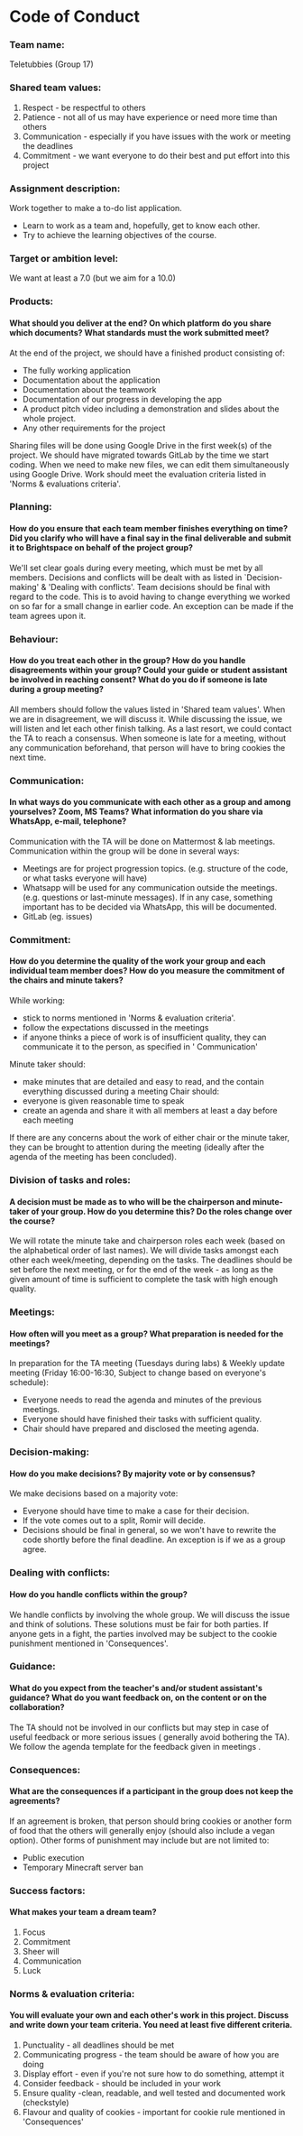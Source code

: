 # Code of Conduct

### **Team name:**

Teletubbies (Group 17)

### **Shared team values:**

1. Respect - be respectful to others
2. Patience - not all of us may have experience or need more time than others
3. Communication - especially if you have issues with the work or meeting the deadlines
4. Commitment - we want everyone to do their best and put effort into this project

### **Assignment description:**

Work together to make a to-do list application.

- Learn to work as a team and, hopefully, get to know each other.
- Try to achieve the learning objectives of the course.

### **Target or ambition level:**

We want at least a 7.0 (but we aim for a 10.0)

### **Products:**

#### What should you deliver at the end? On which platform do you share which documents? What standards must the work submitted meet?

At the end of the project, we should have a finished product consisting of:

- The fully working application
- Documentation about the application
- Documentation about the teamwork
- Documentation of our progress in developing the app
- A product pitch video including a demonstration and slides about the whole project.
- Any other requirements for the project

Sharing files will be done using Google Drive in the first week(s) of the project. We should have migrated towards
GitLab by the time we start coding.
When we need to make new files, we can edit them simultaneously using Google Drive.
Work should meet the evaluation criteria listed in 'Norms & evaluations criteria'.

### **Planning:**

#### How do you ensure that each team member finishes everything on time? Did you clarify who will have a final say in the final deliverable and submit it to Brightspace on behalf of the project group?

We'll set clear goals during every meeting, which must be met by all members.
Decisions and conflicts will be dealt with as listed in `Decision-making' & 'Dealing with conflicts'.
Team decisions should be final with regard to the code. This is to avoid having to change everything we worked on so
far for a small change in earlier code. An exception can be made if the team agrees upon it.

### **Behaviour:**

#### How do you treat each other in the group? How do you handle disagreements within your group? Could your guide or student assistant be involved in reaching consent? What do you do if someone is late during a group meeting?

All members should follow the values listed in 'Shared team values'.
When we are in disagreement, we will discuss it. While discussing the issue, we will listen and let each other finish
talking. As a last resort, we could contact the TA to reach a consensus.
When someone is late for a meeting, without any communication beforehand, that person will have to bring cookies the
next time.

### **Communication:**

#### In what ways do you communicate with each other as a group and among yourselves? Zoom, MS Teams? What information do you share via WhatsApp, e-mail, telephone?

Communication with the TA will be done on Mattermost & lab meetings.
Communication within the group will be done in several ways:

- Meetings are for project progression topics. (e.g. structure of the code, or what tasks everyone will have)
- Whatsapp will be used for any communication outside the meetings. (e.g. questions or last-minute messages). If in
  any case, something important has to be decided via WhatsApp, this will be documented.
- GitLab (eg. issues)

### **Commitment:**

#### How do you determine the quality of the work your group and each individual team member does? How do you measure the commitment of the chairs and minute takers?

While working:

- stick to norms mentioned in 'Norms & evaluation criteria'.
- follow the expectations discussed in the meetings
- if anyone thinks a piece of work is of insufficient quality, they can communicate it to the person, as specified in '
  Communication'

Minute taker should:

- make minutes that are detailed and easy to read, and the contain everything discussed during a meeting
  Chair should:
- everyone is given reasonable time to speak
- create an agenda and share it with all members at least a day before each meeting

If there are any concerns about the work of either chair or the minute taker, they can be brought to attention during
the meeting (ideally after the agenda of the meeting has been concluded).

### **Division of tasks and roles:**

#### A decision must be made as to who will be the chairperson and minute-taker of your group. How do you determine this? Do the roles change over the course?

We will rotate the minute take and chairperson roles each week (based on the alphabetical order of last names).
We will divide tasks amongst each other each week/meeting, depending on the tasks.
The deadlines should be set before the next meeting, or for the end of the week - as long as the given amount of time is
sufficient to complete the task with high enough quality.

### **Meetings:**

#### How often will you meet as a group? What preparation is needed for the meetings?

In preparation for the TA meeting (Tuesdays during labs) & Weekly update meeting (Friday 16:00-16:30, Subject to change
based on everyone's schedule):

- Everyone needs to read the agenda and minutes of the previous meetings.
- Everyone should have finished their tasks with sufficient quality.
- Chair should have prepared and disclosed the meeting agenda.

### **Decision-making:**

#### How do you make decisions? By majority vote or by consensus?

We make decisions based on a majority vote:

- Everyone should have time to make a case for their decision.
- If the vote comes out to a split, Romir will decide.
- Decisions should be final in general, so we won't have to rewrite the code shortly before the final deadline. An
  exception is if we as a group agree.

### **Dealing with conflicts:**

#### How do you handle conflicts within the group?

We handle conflicts by involving the whole group. We will discuss the issue and think of solutions. These solutions must
be fair for both parties.
If anyone gets in a fight, the parties involved may be subject to the cookie punishment mentioned in 'Consequences'.

### **Guidance:**

#### What do you expect from the teacher's and/or student assistant's guidance? What do you want feedback on, on the content or on the collaboration?

The TA should not be involved in our conflicts but may step in case of useful feedback or more serious issues (
generally avoid bothering the TA).
We follow the agenda template for the feedback given in meetings .

### **Consequences:**

#### What are the consequences if a participant in the group does not keep the agreements?

If an agreement is broken, that person should bring cookies or another form of food that the others will generally
enjoy (should also include a vegan option). Other forms of punishment may include but are not limited to:

- Public execution
- Temporary Minecraft server ban

### **Success factors:**

#### What makes your team a dream team?

1. Focus
2. Commitment
3. Sheer will
4. Communication
5. Luck

### **Norms & evaluation criteria:**

#### You will evaluate your own and each other's work in this project. Discuss and write down your team criteria. You need at least five different criteria.

1. Punctuality - all deadlines should be met
2. Communicating progress - the team should be aware of how you are doing
3. Display effort - even if you're not sure how to do something, attempt it
4. Consider feedback - should be included in your work
5. Ensure quality -clean, readable, and well tested and documented work (checkstyle)
6. Flavour and quality of cookies - important for cookie rule mentioned in 'Consequences'
